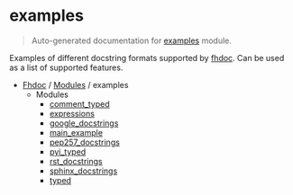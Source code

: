 # examples

> Auto-generated documentation for [examples](../../examples/__init__.py) module.

Examples of different docstring formats supported by [fhdoc](../fhdoc/index.md#fhdoc).
Can be used as a list of supported features.

- [Fhdoc](../README.md#fhdoc-index) / [Modules](../MODULES.md#fhdoc-modules) / examples
    - Modules
        - [comment_typed](comment_typed.md#comment_typed)
        - [expressions](expressions.md#expressions)
        - [google_docstrings](google_docstrings.md#google_docstrings)
        - [main_example](main_example.md#main_example)
        - [pep257_docstrings](pep257_docstrings.md#pep257_docstrings)
        - [pyi_typed](pyi_typed.md#pyi_typed)
        - [rst_docstrings](rst_docstrings.md#rst_docstrings)
        - [sphinx_docstrings](sphinx_docstrings.md#sphinx_docstrings)
        - [typed](typed.md#typed)
